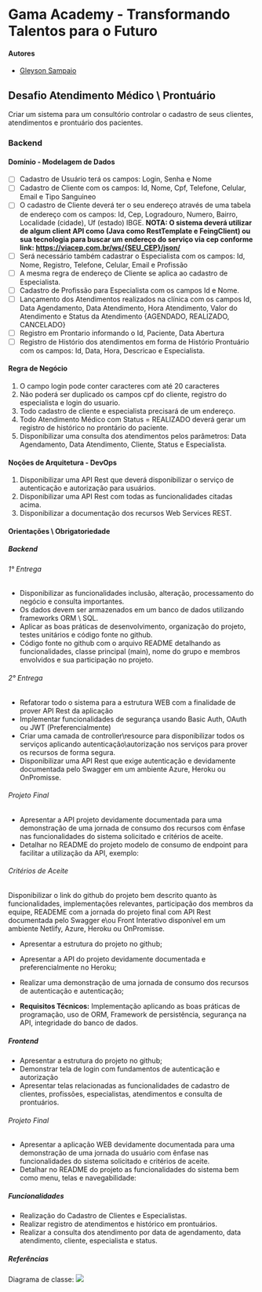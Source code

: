 # Gama Academy - Transformando Talentos para o Futuro

#### Autores
- [Gleyson Sampaio](https://github.com/gleyson-gama)

## Desafio Atendimento Médico \ Prontuário
Criar um sistema para um consultório controlar o cadastro de seus clientes, atendimentos e prontuário dos pacientes.
### Backend

#### Domínio - Modelagem de Dados

- [ ] Cadastro de Usuário terá os campos: Login, Senha e Nome
- [ ] Cadastro de Cliente com os campos: Id, Nome, Cpf, Telefone, Celular, Email e Tipo Sanguineo
- [ ] O cadastro de Cliente deverá ter o seu endereço através de uma tabela de endereço com os campos: Id, Cep, Logradouro, Numero, Bairro, Localidade (cidade), Uf (estado) IBGE.
**NOTA: O sistema deverá utilizar de algum client API como (Java como RestTemplate e FeingClient) ou sua tecnologia para buscar um endereço do serviço via cep conforme link: https://viacep.com.br/ws/{SEU_CEP}/json/** 
- [ ] Será necessário também cadastrar o Especialista com os campos: Id, Nome, Registro, Telefone, Celular, Email e Profissão
- [ ] A mesma regra de endereço de Cliente se aplica ao cadastro de Especialista.
- [ ] Cadastro de Profissão para Especialista com os campos Id e Nome.
- [ ] Lançamento dos Atendimentos realizados na clínica com os campos Id, Data Agendamento, Data Atendimento, Hora Atendimento, Valor do Atendimento e Status da Atendimento {AGENDADO, REALIZADO, CANCELADO}
- [ ] Registro em Prontario informando o Id, Paciente, Data Abertura
- [ ] Registro de Histório dos atendimentos em forma de Histório Prontuário com os campos: Id, Data, Hora, Descricao e Especialista.
#### Regra de Negócio

1. O campo login pode conter caracteres com até 20 caracteres
1. Não poderá ser duplicado os campos cpf do cliente, registro do especialista e login do usuario.
1. Todo cadastro de cliente e especialista precisará de um endereço.
1. Todo Atendimento Médico com Status = REALIZADO deverá gerar um registro de histórico no prontário do paciente.
1. Disponibilizar uma consulta dos atendimentos pelos parâmetros: Data Agendamento, Data Atendimento, Cliente, Status e Especialista. 

#### Noções de Arquitetura - DevOps

1. Disponibilizar uma API Rest que deverá disponibilizar o serviço de autenticação e autorização para usuários.
1. Disponibilizar uma API Rest com todas as funcionalidades citadas acima.
1. Disponibilizar a documentação dos recursos Web Services REST.

#### Orientações \ Obrigatoriedade

##### Backend

###### 1° Entrega

- Disponibilizar as funcionalidades inclusão, alteração, processamento do negócio e consulta importantes.
- Os dados devem ser armazenados em um banco de dados utilizando frameworks ORM \ SQL.
- Aplicar as boas práticas de desenvolvimento, organização do projeto, testes unitários e código fonte no github.
- Código fonte no github com o arquivo README detalhando as funcionalidades, classe principal (main), nome do grupo e membros envolvidos e sua participação no projeto.

###### 2° Entrega

- Refatorar todo o sistema para a estrutura WEB com a finalidade de prover API Rest da aplicação
- Implementar funcionalidades de segurança usando Basic Auth, OAuth ou JWT (Preferencialmente)
- Criar uma camada de controller\resource para disponibilizar todos os serviços aplicando autenticação\autorização nos serviços para prover os recursos de forma segura. 
- Disponibilizar uma API Rest que exige autenticação e devidamente documentada pelo Swagger em um ambiente Azure, Heroku ou OnPromisse.

###### Projeto Final
- Apresentar a API projeto  devidamente documentada para uma demonstração de uma jornada de consumo dos recursos com ênfase nas funcionalidades do sistema solicitado e critérios de aceite.
- Detalhar no README do projeto modelo de consumo de endpoint para facilitar a utilização da API, exemplo:

###### Critérios de Aceite
Disponibilizar o link do github do projeto bem descrito quanto às funcionalidades, implementações relevantes, participação dos membros da equipe, READEME com a jornada do projeto final com API Rest documentada pelo Swagger e\ou Front Interativo disponível em um ambiente Netlify, Azure, Heroku ou OnPromisse.

- Apresentar a estrutura do projeto no github;
- Apresentar a API do projeto devidamente documentada e preferencialmente no Heroku;
- Realizar uma demonstração de uma jornada de consumo dos recursos de autenticação e autenticação;

- **Requisitos Técnicos:** Implementação aplicando as boas práticas de programação, uso de ORM, Framework de persistência, segurança na API, integridade do banco de dados. 


##### Frontend

- Apresentar a estrutura do projeto no github;
- Demonstrar tela de login com fundamentos de autenticação e autorização
- Apresentar telas relacionadas as funcionalidades de cadastro de clientes, profissões, especialistas, atendimentos e consulta de prontuários.

###### Projeto Final
- Apresentar a aplicação WEB devidamente documentada para uma demonstração de uma jornada do usuário com ênfase nas funcionalidades do sistema solicitado e critérios de aceite.
- Detalhar no README do projeto as funcionalidades do sistema bem como menu, telas e navegabilidade:

##### Funcionalidades

- Realização do Cadastro de Clientes e Especialistas.
- Realizar registro de atendimentos e histórico em prontuários.
- Realizar a consulta dos atendimento por data de agendamento, data atendimento, cliente, especialista e status.


##### Referências

Diagrama de classe: 
![](https://github.com/educacao-gama/desafios-gama/blob/main/atendimento%20medico/atendimento-medico.PNG)
